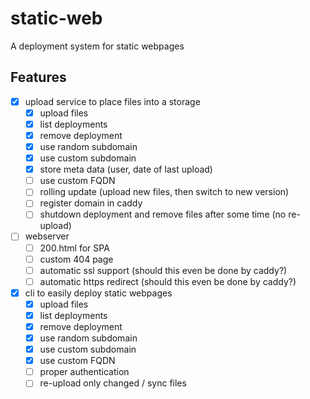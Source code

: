 # static-web

A deployment system for static webpages

## Features

- [x] upload service to place files into a storage
  - [x] upload files
  - [x] list deployments
  - [x] remove deployment
  - [x] use random subdomain
  - [x] use custom subdomain
  - [x] store meta data (user, date of last upload)
  - [ ] use custom FQDN
  - [ ] rolling update (upload new files, then switch to new version)
  - [ ] register domain in caddy
  - [ ] shutdown deployment and remove files after some time (no re-upload)
- [ ] webserver
  - [ ] 200.html for SPA
  - [ ] custom 404 page
  - [ ] automatic ssl support (should this even be done by caddy?)
  - [ ] automatic https redirect (should this even be done by caddy?)
- [x] cli to easily deploy static webpages
  - [x] upload files
  - [x] list deployments
  - [x] remove deployment
  - [x] use random subdomain
  - [x] use custom subdomain
  - [x] use custom FQDN
  - [ ] proper authentication
  - [ ] re-upload only changed / sync files
